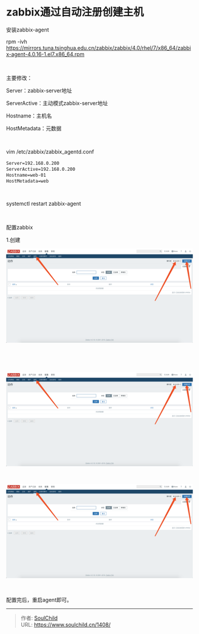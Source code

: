 # zabbix通过自动注册创建主机

<!--more-->
安装zabbix-agent

rpm -ivh https://mirrors.tuna.tsinghua.edu.cn/zabbix/zabbix/4.0/rhel/7/x86_64/zabbix-agent-4.0.16-1.el7.x86_64.rpm

&nbsp;

主要修改：

Server：zabbix-server地址

ServerActive：主动模式zabbix-server地址

Hostname：主机名

HostMetadata：元数据

&nbsp;

vim /etc/zabbix/zabbix_agentd.conf
<pre class="line-numbers" data-line="1" data-start="1"><code class="language-bash">Server=192.168.0.200
ServerActive=192.168.0.200
Hostname=web-01
HostMetadata=web</code></pre>
&nbsp;

systemctl restart zabbix-agent

&nbsp;

配置zabbix

1.创建

<img src="images/fa79c23467e5c3784b105fc3f71c5014.png" />

&nbsp;

&nbsp;

<img src="images/fa79c23467e5c3784b105fc3f71c5014.png" />

&nbsp;

<img src="images/fa79c23467e5c3784b105fc3f71c5014.png" />

&nbsp;

配置完后，重启agent即可。


---

> 作者: [SoulChild](https://www.soulchild.cn)  
> URL: https://www.soulchild.cn/1408/  

